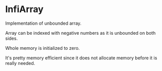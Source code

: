# InfiArray

Implementation of unbounded array.

Array can be indexed with negative numbers as it is unbounded on both sides. 

Whole memory is initialized to zero.

It's pretty memory efficient since it does not allocate memory before it is really needed.
